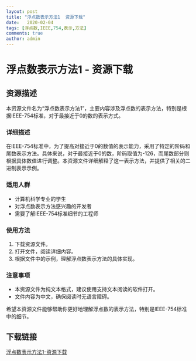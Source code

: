 ```yaml
---
layout: post
title: "浮点数表示方法1  资源下载"
date:   2020-02-04
tags: [浮点数,IEEE,754,表示,方法]
comments: true
author: admin
---
```

# 浮点数表示方法1 - 资源下载

## 资源描述

本资源文件名为“浮点数表示方法1”，主要内容涉及浮点数的表示方法，特别是根据IEEE-754标准，对于最接近于0的数的表示方式。

### 详细描述

在IEEE-754标准中，为了提高对接近于0的数值的表示能力，采用了特定的阶码和尾数表示方法。具体来说，对于最接近于0的数，阶码取值为-126，而尾数部分则根据具体数值进行调整。本资源文件详细解释了这一表示方法，并提供了相关的二进制表示示例。

### 适用人群

- 计算机科学专业的学生
- 对浮点数表示方法感兴趣的开发者
- 需要了解IEEE-754标准细节的工程师

### 使用方法

1. 下载资源文件。
2. 打开文件，阅读详细内容。
3. 根据文件中的示例，理解浮点数表示方法的具体实现。

### 注意事项

- 本资源文件为纯文本格式，建议使用支持文本阅读的软件打开。
- 文件内容为中文，确保阅读时无语言障碍。

希望本资源文件能够帮助你更好地理解浮点数的表示方法，特别是IEEE-754标准中的细节。

## 下载链接

[浮点数表示方法1-资源下载](https://pan.quark.cn/s/89461f4c53ce)